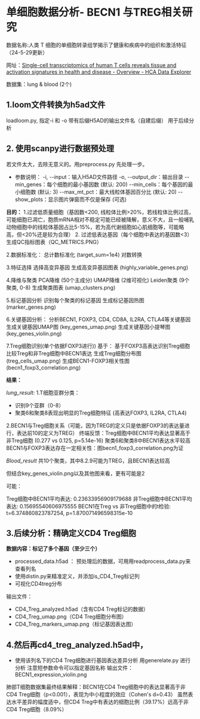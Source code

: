# 单细胞数据分析- BECN1 与TREG相关研究

数据名称:人类 T 细胞的单细胞转录组学揭示了健康和疾病中的组织和激活特征  （24-5-29更新）

网址：[Single-cell transcriptomics of human T cells reveals tissue and activation signatures in health and disease - Overview - HCA Data Explorer](https://explore.data.humancellatlas.org/projects/4a95101c-9ffc-4f30-a809-f04518a23803)

数据集：lung & blood (2个)

## 1.loom文件转换为h5ad文件

loadloom.py, 指定-i 和 -o 带有后缀H5AD的输出文件名（自建后缀）
用于后续分析

## 2. 使用scanpy进行数据预处理

若文件太大，去除无意义的。用preprocess.py 先处理一步。

* 参数说明：
  -i, --input：输入H5AD文件路径
  -o, --output_dir：输出目录
  --min_genes：每个细胞的最小基因数 (默认: 200)
  --min_cells：每个基因的最小细胞数 (默认: 3)
  --max_mt_pct：最大线粒体基因百分比 (默认: 20)
  --show_plots：显示图片弹窗而不仅是保存 (可选)

**目的：**
 1.过滤低质量细胞（基因数<200, 线粒体比例>20%，若线粒体比例过高，可能细胞已凋亡，胞质mRNA相对不稳定可能已经被降解，意义不大，且一般哺乳动物细胞中的线粒体基因占比5-15%，若为高代谢细胞如心肌细胞等，可能略高，但<20%还是较为合理）
2. 过滤低表达基因（每个细胞中表达的基因数<3）
生成QC指标图表（QC_METRICS.PNG）

2.数据标准化：
总计数标准化 (target_sum=1e4)
对数转换

3.特征选择
选择高变异基因
生成高变异基因图表 (highly_variable_genes.png)

4.降维与聚类
PCA降维 (50个主成分)
UMAP降维 (2维可视化)
Leiden聚类 (9个聚类, 0-8)
生成聚类图表 (umap_clusters.png)

5.标记基因分析
识别每个聚类的标记基因
生成标记基因热图 (marker_genes.png)

6.关键基因分析：
分析BECN1, FOXP3, CD4, CD8A, IL2RA, CTLA4等关键基因
生成关键基因UMAP图 (key_genes_umap.png)
生成关键基因小提琴图 (key_genes_violin.png)

7.Treg细胞识别(单个依据FOXP3进行))
基于：
基于FOXP3高表达识别Treg细胞
比较Treg和非Treg细胞中BECN1表达
生成Treg细胞分布图 (treg_cells_umap.png)
生成BECN1-FOXP3相关性图 (becn1_foxp3_correlation.png)

**结果：**

*lung_result:*
1.T细胞亚群分类：

* 识别9个亚群（0-8）
* 聚类6和聚类8表现出明显的Treg细胞特征 (高表达FOXP3, IL2RA, CTLA4)

2.BECN1与Treg细胞关系（可能，因为TREG的定义只是依据FOXP3的表达量进行，表达前10的定义为TREG）
终端反馈：Treg细胞中BECN1平均表达显著高于非Treg细胞 (0.277 vs 0.125, p=5.14e-16)
聚类6和聚类8中BECN1表达水平较高
BECN1与FOXP3表达存在一定相关性：图becn1_foxp3_correlation.png为证

*Blood_result*
共10个聚类，其中8.2.9可能为TREG，且BECN1表达较高

但结合key_genes_violin.png以及其他图来看，更有可能是2

可能：

Treg细胞中BECN1平均表达: 0.23633956909179688
非Treg细胞中BECN1平均表达: 0.15695540606975555
BECN1在Treg vs 非Treg细胞中的t检验: t=6.374860823787254, p=1.870071496598315e-10

## 3.后续分析：精确定义CD4 Treg细胞

**数据内容：标记了多个基因（至少三个）**

* processed_data.h5ad ： 预处理后的数据，可用用readprocess_data.py来查看列名
* 使用distin.py来精准定义，并添加is_CD4_Treg标记列
* 可视化CD4treg分布


输出文件：

* CD4_Treg_analyzed.h5ad（含有CD4 Treg标记的数据）
* CD4_Treg_umap.png（CD4 Treg细胞分布图）
* CD4_Treg_markers_umap.png（标记基因表达图）

## 4.然后再cd4_treg_analyzed.h5ad中，

* 使用该列名下的CD4 Treg细胞进行基因表达差异分析
  用generelate.py 进行分析 注意短参数命令可以指定基因名称 输出文件：BECN1_expression_violin.png

肺部T细胞数据集最终结果解释：BECN1在CD4 Treg细胞中的表达显著高于非CD4 Treg细胞（p<0.001），表现为中小程度的效应（Cohen's d=0.43）
虽然表达水平差异的幅度适中，但CD4 Treg中有表达的细胞比例（39.17%）远高于非CD4 Treg细胞（8.09%）


